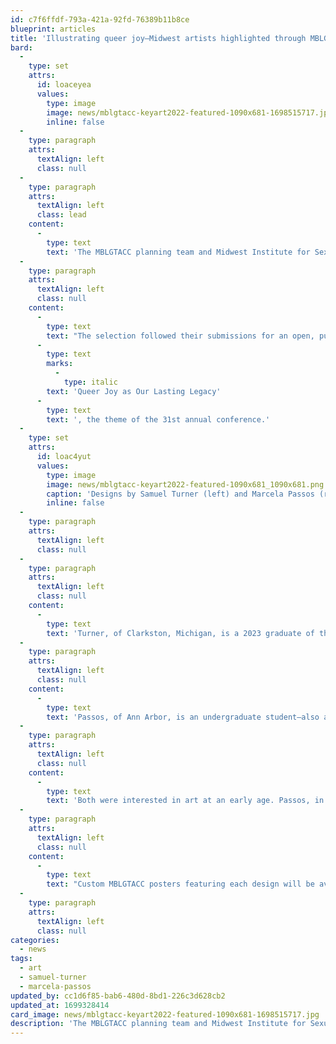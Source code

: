 ```yaml
---
id: c7f6ffdf-793a-421a-92fd-76389b11b8ce
blueprint: articles
title: 'Illustrating queer joy—Midwest artists highlighted through MBLGTACC commissioned art'
bard:
  -
    type: set
    attrs:
      id: loaceyea
      values:
        type: image
        image: news/mblgtacc-keyart2022-featured-1090x681-1698515717.jpg
        inline: false
  -
    type: paragraph
    attrs:
      textAlign: left
      class: null
  -
    type: paragraph
    attrs:
      textAlign: left
      class: lead
    content:
      -
        type: text
        text: 'The MBLGTACC planning team and Midwest Institute for Sexuality and Gender Diversity will feature the creative work of Samuel Turner and Marcela Passos in Lexington this week. '
  -
    type: paragraph
    attrs:
      textAlign: left
      class: null
    content:
      -
        type: text
        text: "The selection followed their submissions for an open, public commission of art by LGBTQIA+ Midwesterners. It was the second annual art commission, with the first launched as part of the conference's milestone thirtieth gathering last year in Columbus. Artists this year were asked to reflect on the meanings and possibilities of "
      -
        type: text
        marks:
          -
            type: italic
        text: 'Queer Joy as Our Lasting Legacy'
      -
        type: text
        text: ', the theme of the 31st annual conference.'
  -
    type: set
    attrs:
      id: loac4yut
      values:
        type: image
        image: news/mblgtacc-keyart2022-featured-1090x681_1090x681.png
        caption: 'Designs by Samuel Turner (left) and Marcela Passos (right) for MBLGTACC'
        inline: false
  -
    type: paragraph
    attrs:
      textAlign: left
      class: null
  -
    type: paragraph
    attrs:
      textAlign: left
      class: null
    content:
      -
        type: text
        text: 'Turner, of Clarkston, Michigan, is a 2023 graduate of the University of Michigan''s Penny Stamps School of Art and Design. He drew inspiration for his piece from queer elders. "Their pain resulted in a society where I can exist freely," Turner said. "I imagined a couple embracing one another with a love so strong that they became a tree. Their wide-reaching canopy can provide shade and comfort to anyone who may pass by, assisting couples who too plant their seed in the same grove. The implication is that though these people may have passed away, their love will live on and make the lives of others that much easier. Through perseverance, we can all achieve a sense of belonging and self-actualization when connected to our community." '
  -
    type: paragraph
    attrs:
      textAlign: left
      class: null
    content:
      -
        type: text
        text: 'Passos, of Ann Arbor, is an undergraduate student—also at the Stamps School. "Queer joy is about finding love and happiness when life seems to be working against you," said Passos. "It''s about finding a community that listens, speaks out, and understands. Queer joy is everywhere, but only if you know how to find it."'
  -
    type: paragraph
    attrs:
      textAlign: left
      class: null
    content:
      -
        type: text
        text: 'Both were interested in art at an early age. Passos, in her submission to the selection committee, wrote,  "I have been drawing since I could hold a pencil." And Turner said his earliest memories of gravitating toward art came when he was in preschool—"I was anxious to talk to the other children, and drawing was a good excuse to be in your own world and express your thoughts. The act of artmaking was eventually something I could use to connect with others."'
  -
    type: paragraph
    attrs:
      textAlign: left
      class: null
    content:
      -
        type: text
        text: "Custom MBLGTACC posters featuring each design will be available for free to attendees at the Maker Market and Vendor Fair, while supplies last. Turner's submission was also chosen for the cover of the keepsake program booklet. Both artists were compensated for their time and labor."
  -
    type: paragraph
    attrs:
      textAlign: left
      class: null
categories:
  - news
tags:
  - art
  - samuel-turner
  - marcela-passos
updated_by: cc1d6f85-bab6-480d-8bd1-226c3d628cb2
updated_at: 1699328414
card_image: news/mblgtacc-keyart2022-featured-1090x681-1698515717.jpg
description: 'The MBLGTACC planning team and Midwest Institute for Sexuality and Gender Diversity will feature the creative work of Samuel Turner and Marcela Passos in Lexington this week.'
---
```

